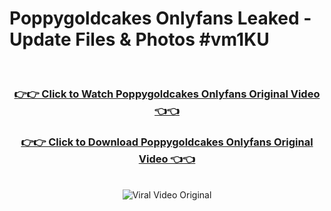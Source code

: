 # Poppygoldcakes Onlyfans Leaked - Update Files & Photos #vm1KU


<br>
<div align="center">
<h3><a href="https://links2leaks.com/poppygoldcakes" rel="nofollow">👉👉 Click to Watch Poppygoldcakes Onlyfans Original Video 👈👈</a></h3>
<h3><a href="https://links2leaks.com/poppygoldcakes" rel="nofollow">👉👉 Click to Download Poppygoldcakes Onlyfans Original Video 👈👈</a></h3>
<br>
<a href="https://links2leaks.com/poppygoldcakes" rel="nofollow"><img src="https://i.ibb.co/Gkj2r4b/banner.png" alt="Viral Video Original" style="max-width: 100%; display: inline-block;" data-target="animated-image.originalImage"></a>
</div>